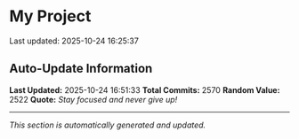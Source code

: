 # My Project


Last updated: 2025-10-24 16:25:37

















































































































































































































































































































































































































































































































































































































































































































































































































































































































































































































































































































































































































































































































































































































































































































































































































































































































































































































































































































































































































































































































































































































































































































































































































































































































































































































































































































































































































































































































































































































































































## Auto-Update Information

**Last Updated:** 2025-10-24 16:51:33
**Total Commits:** 2570
**Random Value:** 2522
**Quote:** _Stay focused and never give up!_

---
_This section is automatically generated and updated._